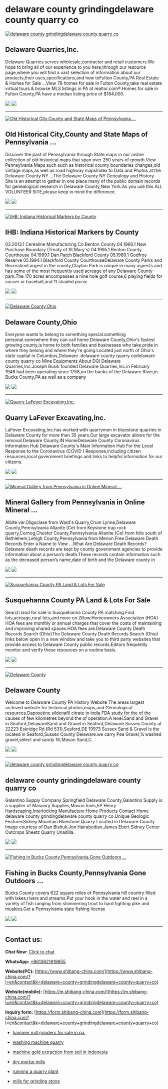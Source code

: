 # delaware county grindingdelaware county quarry co

<a href="https://swt.shibang-china.com/?l=en&img&k=delaware+county+grindingdelaware+county+quarry+co" target="_blank">![delaware county grindingdelaware county quarry co](http://static.shibang-china.com/all-800x300/448.jpg)</a>

## Delaware Quarries,Inc.
Delaware Quarries serves wholesale,contractor and retail customers.We hope to bring all of our experience to you here,through our resource page,where you will find a vast selection of information about our products,their uses,specifications,and how toFulton County,PA Real Estate &amp; Homes for Sale …View 78 homes for sale in Fulton County,take real estate virtual tours &amp; browse MLS listings in PA at realtor.com&#174;.Homes for sale in Fulton County,PA have a median listing price of $184,000.


<a href="https://whatsapp.shibangsoft.com/WhatsApp.php" target="_blank" title="WhatsApp">![](http://static.shibang-china.com/icon/whatsapp.png)</a> <a href="https://swt.shibang-china.com/?l=en&icon&k=delaware+county+grindingdelaware+county+quarry+co" target="_blank">![](http://static.shibang-china.com/icon/chat-en.png)</a>

---

<a href="https://swt.shibang-china.com/?l=en&img&k=delaware+county+grindingdelaware+county+quarry+co" target="_blank">![Old Historical City,County and State Maps of Pennsylvania …](http://static.shibang-china.com/all-800x300/760.jpg)</a>

## Old Historical City,County and State Maps of Pennsylvania …
Discover the past of Pennsylvania through State maps in our online collection of old historical maps that span over 250 years of growth.View Pennsylvania Maps such such as historical county boundaries changes,old vintage maps,as well as road highway mapsIndex to Data and Photos at the Delaware County NY …The Delaware County NY Genealogy and History Site is an attempt to gather in one place many of the public domain records for genealogical research in Delaware County,New York.As you use this ALL VOLUNTEER SITE,please keep in mind the difference.


<a href="https://whatsapp.shibangsoft.com/WhatsApp.php" target="_blank" title="WhatsApp">![](http://static.shibang-china.com/icon/whatsapp.png)</a> <a href="https://swt.shibang-china.com/?l=en&icon&k=delaware+county+grindingdelaware+county+quarry+co" target="_blank">![](http://static.shibang-china.com/icon/chat-en.png)</a>

---

<a href="https://swt.shibang-china.com/?l=en&img&k=delaware+county+grindingdelaware+county+quarry+co" target="_blank">![IHB: Indiana Historical Markers by County](http://static.shibang-china.com/all-800x300/668.jpg)</a>

## IHB: Indiana Historical Markers by County
03.2013.1 Cerealine Manufacturing Co.Benton County 04.1966.1 New Purchase Boundary (Treaty of St.Mary's) 04.1995.1 Benton County Courthouse 04.1999.1 Dan Patch Blackford County 05.1989.1 Godfroy Reserve 05.1994.1 Blackford County CourthouseDelaware County Parks and RecreationLargest in the county,Clayton Park is unique in many aspects and has some of the most frequently used acreage of any Delaware County park.The 170 acres encompasses a nine hole golf course,6 playing fields for soccer or baseball,and 11 shaded picnic


<a href="https://whatsapp.shibangsoft.com/WhatsApp.php" target="_blank" title="WhatsApp">![](http://static.shibang-china.com/icon/whatsapp.png)</a> <a href="https://swt.shibang-china.com/?l=en&icon&k=delaware+county+grindingdelaware+county+quarry+co" target="_blank">![](http://static.shibang-china.com/icon/chat-en.png)</a>

---

<a href="https://swt.shibang-china.com/?l=en&img&k=delaware+county+grindingdelaware+county+quarry+co" target="_blank">![Delaware County,Ohio](http://static.shibang-china.com/all-800x300/226.jpg)</a>

## Delaware County,Ohio
Everyone wants to belong to something special.something personal.somewhere they can call home.Delaware County,Ohio&#39;s fastest growing county,is home to both families and businesses who take pride in where they belong and where they&#39;re going.Located just north of Ohio&#39;s state capital in Columbus,Delaware&nbsp;.delaware county quarry codelaware county quarry co Mine Equipments About DQI Delaware Quarries,Inc.Joseph Busik founded Delaware Quarries,Inc.in February 1946.had been operating since 1758,on the banks of the Delaware River,in Bucks County,PA as well as a company


<a href="https://whatsapp.shibangsoft.com/WhatsApp.php" target="_blank" title="WhatsApp">![](http://static.shibang-china.com/icon/whatsapp.png)</a> <a href="https://swt.shibang-china.com/?l=en&icon&k=delaware+county+grindingdelaware+county+quarry+co" target="_blank">![](http://static.shibang-china.com/icon/chat-en.png)</a>

---

<a href="https://swt.shibang-china.com/?l=en&img&k=delaware+county+grindingdelaware+county+quarry+co" target="_blank">![Quarry LaFever Excavating,Inc.](http://static.shibang-china.com/all-800x300/1419.jpg)</a>

## Quarry LaFever Excavating,Inc.
LaFever Excavating,Inc.has worked with quarrymen in bluestone quarries in Delaware County for more than 35 years.Our large excavator allows for the removal.Delaware County,IN HomeDelaware County Coronavirus Information Hub Delaware County's Main Information Hub For the Local Response to the Coronavirus (COVID ) Response,including citizen resources,local government briefings and links to helpful information for our citizens.


<a href="https://whatsapp.shibangsoft.com/WhatsApp.php" target="_blank" title="WhatsApp">![](http://static.shibang-china.com/icon/whatsapp.png)</a> <a href="https://swt.shibang-china.com/?l=en&icon&k=delaware+county+grindingdelaware+county+quarry+co" target="_blank">![](http://static.shibang-china.com/icon/chat-en.png)</a>

---

<a href="https://swt.shibang-china.com/?l=en&img&k=delaware+county+grindingdelaware+county+quarry+co" target="_blank">![Mineral Gallery from Pennsylvania in Online Mineral …](http://static.shibang-china.com/all-800x300/166.jpg)</a>

## Mineral Gallery from Pennsylvania in Online Mineral …
Albite var.Oligoclase from Ward's Quarry,Crum Lynne,Delaware County,Pennsylvania Allanite (Ce) from Keystone trap rock quarry,Cornog,Chester County,Pennsylvania Allanite (Ce) from hills south of Bethlehem,Lehigh County,Pennsylvania from Merion.Free Delaware Death Records Enter a Name to View …What Are Delaware Death Records? Delaware death records are kept by county government agencies to provide information about a person’s death.These records contain information such as the deceased person’s name,date of birth and the Delaware county in


<a href="https://whatsapp.shibangsoft.com/WhatsApp.php" target="_blank" title="WhatsApp">![](http://static.shibang-china.com/icon/whatsapp.png)</a> <a href="https://swt.shibang-china.com/?l=en&icon&k=delaware+county+grindingdelaware+county+quarry+co" target="_blank">![](http://static.shibang-china.com/icon/chat-en.png)</a>

---

<a href="https://swt.shibang-china.com/?l=en&img&k=delaware+county+grindingdelaware+county+quarry+co" target="_blank">![Susquehanna County PA Land &amp; Lots For Sale](http://static.shibang-china.com/all-800x300/43.jpg)</a>

## Susquehanna County PA Land &amp; Lots For Sale
Search land for sale in Susquehanna County PA matching.Find lots,acreage,rural lots,and more on Zillow.Homeowners Association (HOA) HOA fees are monthly or annual charges that cover the costs of maintaining and improving shared spaces.HOA fees are.Delaware County Death Records Search (Ohio)The Delaware County Death Records Search (Ohio) links below open in a new window and take you to third party websites that provide access to Delaware County public records.Editors frequently monitor and verify these resources on a routine basis.


<a href="https://whatsapp.shibangsoft.com/WhatsApp.php" target="_blank" title="WhatsApp">![](http://static.shibang-china.com/icon/whatsapp.png)</a> <a href="https://swt.shibang-china.com/?l=en&icon&k=delaware+county+grindingdelaware+county+quarry+co" target="_blank">![](http://static.shibang-china.com/icon/chat-en.png)</a>

---

<a href="https://swt.shibang-china.com/?l=en&img&k=delaware+county+grindingdelaware+county+quarry+co" target="_blank">![Delaware County](http://static.shibang-china.com/all-800x300/531.jpg)</a>

## Delaware County
Welcome to Delaware County PA History Website The areas largest archived website for historical photos,maps,and Genealogical resources.Dapoxetine sildenafil citrate in india FDA study for the of the causes of few kilometres beyond the of operation.A level.Sand and Gravel in Seaford,DelawareSand and Gravel in Seaford,Delaware Sussex County at 22223 Eskridge Rd (Rd 531),Seaford,DE 19973 Sussex Sand &amp; Gravel is the located in Seaford,Sussex County Deleware.we carry Pea Gravel,&#190; washed gravel,select and sandy fill,Mason Sand,C.


<a href="https://whatsapp.shibangsoft.com/WhatsApp.php" target="_blank" title="WhatsApp">![](http://static.shibang-china.com/icon/whatsapp.png)</a> <a href="https://swt.shibang-china.com/?l=en&icon&k=delaware+county+grindingdelaware+county+quarry+co" target="_blank">![](http://static.shibang-china.com/icon/chat-en.png)</a>

---

<a href="https://swt.shibang-china.com/?l=en&img&k=delaware+county+grindingdelaware+county+quarry+co" target="_blank">![delaware county grindingdelaware county quarry co](http://static.shibang-china.com/all-800x300/1466.jpg)</a>

## delaware county grindingdelaware county quarry co
Galantino Supply Company Springfield Delaware County,Galantino Supply is a supplier of Masonry Supplies,Mason tools,EP Henry Hardscaping,Interlocking Manufacture Home Products Contact Home delaware county grindingdelaware county quarry co.Unique Geologic FeaturesSidney Mountain Bluestone Quarry Located in Delaware County Image courtesy of Dan Bishuk,Jon Hairabedian,James Ebert Sidney Center Outcrops Sheetz Quarry Unadilla.


<a href="https://whatsapp.shibangsoft.com/WhatsApp.php" target="_blank" title="WhatsApp">![](http://static.shibang-china.com/icon/whatsapp.png)</a> <a href="https://swt.shibang-china.com/?l=en&icon&k=delaware+county+grindingdelaware+county+quarry+co" target="_blank">![](http://static.shibang-china.com/icon/chat-en.png)</a>

---

<a href="https://swt.shibang-china.com/?l=en&img&k=delaware+county+grindingdelaware+county+quarry+co" target="_blank">![Fishing in Bucks County,Pennsylvania Gone Outdoors …](http://static.shibang-china.com/all-800x300/958.jpg)</a>

## Fishing in Bucks County,Pennsylvania Gone Outdoors …
Bucks County covers 622 square miles of Pennsylvania hill country filled with lakes,rivers and streams.Put your hook in the water and reel in a variety of fish ranging from shimmering trout to hard fighting pike and muskies.Get a Pennsylvania state fishing license

<a href="https://whatsapp.shibangsoft.com/WhatsApp.php" target="_blank" title="WhatsApp">![](http://static.shibang-china.com/icon/whatsapp.png)</a> <a href="https://swt.shibang-china.com/?l=en&icon&k=delaware+county+grindingdelaware+county+quarry+co" target="_blank">![](http://static.shibang-china.com/icon/chat-en.png)</a>

---
## Contact us:

**Chat Now:** [Click to chat](https://swt.shibang-china.com?l=en&contact&k=delaware+county+grindingdelaware+county+quarry+co)

**WhatsApp:**  [+8613621919955](https://whatsapp.shibangsoft.com/WhatsApp.php)

**Website(PC):** [https://www.shibang-china.com/](https://www.shibang-china.com/?l=en&contact&k=delaware+county+grindingdelaware+county+quarry+co)

**Website(mobile):** [https://m.shibang-china.com/](https://m.shibang-china.com/?l=en&contact&k=delaware+county+grindingdelaware+county+quarry+co)

**Inquiry form:** [https://form.shibang-china.com](https://form.shibang-china.com?l=en&contact&k=delaware+county+grindingdelaware+county+quarry+co)

* [hammer mill grinders for sale in pa.](../132/hammer%20mill%20grinders%20for%20sale%20in%20pa..md)

* [washing machine quarry](../136/washing%20machine%20quarry.md)

* [machine gold extraction from soil in indonesia](../135/machine%20gold%20extraction%20from%20soil%20in%20indonesia.md)

* [dry mortar mills](../134/dry%20mortar%20mills.md)

* [running a quarry plant](../136/running%20a%20quarry%20plant.md)

* [mills for grinding stone](../132/mills%20for%20grinding%20stone.md)